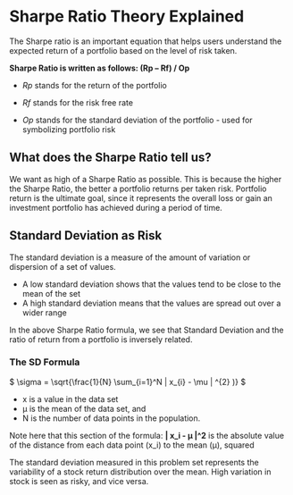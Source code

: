# Sharpe Ratio Theory Explained


The Sharpe ratio is an important equation that helps users understand the expected return of a portfolio based on the level of risk taken.


**Sharpe Ratio is written as follows: (Rp – Rf) / Op**

- *Rp* stands for the return of the portfolio

- *Rf* stands for the risk free rate 

- *Op* stands for the standard deviation of the portfolio - used for symbolizing portfolio risk



## What does the Sharpe Ratio tell us? 

We want as high of a Sharpe Ratio as possible. 
This is because the higher the Sharpe Ratio, the better a portfolio returns per taken risk. 
Portfolio return is the ultimate goal, since it represents the overall loss or gain an investment portfolio has achieved during a period of time.


## Standard Deviation as Risk

The standard deviation is a measure of the amount of variation or dispersion of a set of values. 

- A low standard deviation shows that the values tend to be close to the mean of the set 
- A high standard deviation means that the values are spread out over a wider range

In the above Sharpe Ratio formula, we see that Standard Deviation and the ratio of return from a portfolio is inversely related. 


### The SD Formula

$ \sigma =  \sqrt{\frac{1}{N}  \sum_{i=1}^N  | x_{i}  - \mu  | ^{2} )} $

- x is a value in the data set
- μ is the mean of the data set, and 
- N is the number of data points in the population.

Note here that this section of the formula: **| x_i - μ |^2** is 
the absolute value of the distance from each data point (x_i) to the mean (μ), squared 


The standard deviation measured in this problem set represents the variability of a stock return distribution over the mean. High variation in stock is seen as risky, and vice versa. 


